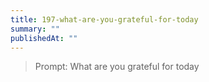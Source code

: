 ```yaml
---
title: 197-what-are-you-grateful-for-today
summary: ""
publishedAt: ""
---
```


> Prompt: What are you grateful for today

